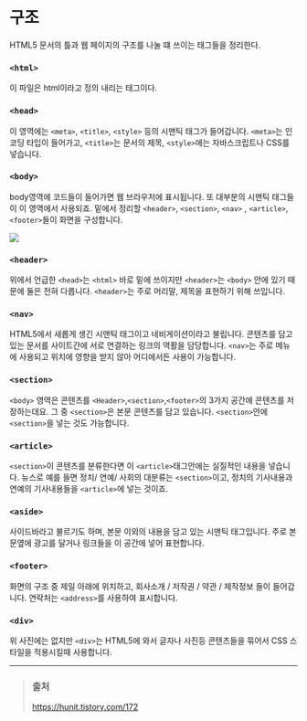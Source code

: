 # 구조

HTML5 문서의 틀과 웹 페이지의 구조를 나눌 떄 쓰이는 태그들을 정리한다.

### `<html>`

이 파일은 html이라고 정의 내리는 태그이다.

### `<head>`

이 영역에는 `<meta>`, `<title>`, `<style>` 등의 시맨틱 태그가 들어갑니다. `<meta>`는 인코딩 타입이 들어가고, `<title>`는 문서의 제목, `<style>`에는 자바스크립트나 CSS를 넣습니다.

### `<body>`

body영역에 코드들이 들어가면 웹 브라우저에 표시됩니다. 또 대부분의 시맨틱 태그들이 이 영역에서 사용되죠. 밑에서 정리할 `<header>`, `<section>`, `<nav>` , `<article>`, `<footer>`들이 화면을 구성합니다.

![](https://img1.daumcdn.net/thumb/R1280x0/?scode=mtistory2&fname=http%3A%2F%2Fcfile24.uf.tistory.com%2Fimage%2F2259F94D5651731A0FAB3C)

### `<header>`

위에서 언급한 `<head>`는 `<html>` 바로 밑에 쓰이지만 `<header>`는 `<body>` 안에 있기 때문에 둘은 전혀 다릅니다. `<header>`는 주로 머리말, 제목을 표현하기 위해 쓰입니다.

### `<nav>`

HTML5에서 새롭게 생긴 시맨틱 태그이고 네비게이션이라고 불립니다. 콘텐츠를 담고 있는 문서를 사이트간에 서로 연결하는 링크의 역활을 담당합니다. `<nav>`는 주로 메뉴에 사용되고 위치에 영향을 받지 않아 어디에서든 사용이 가능합니다.

### `<section>`

`<body>` 영역은 콘텐츠를 `<Header>`,`<section>`,`<footer>`의 3가지 공간에 콘텐츠를 저장하는데요. 그 중 `<section>`은 본문 콘텐츠를 담고 있습니다. `<section>`안에 `<section>`을 넣는 것도 가능합니다.

### `<article>`

`<section>`이 콘텐츠를 분류한다면 이 `<article>`태그안에는 실질적인 내용을 넣습니다. 뉴스로 예를 들면 정치/ 연예/ 사회의 대분류는 `<section>`이고, 정치의 기사내용과 연예의 기사내용들을 `<article>`에 넣는 것이죠.

### `<aside>`

사이드바라고 불르기도 하며, 본문 이외의 내용을 담고 있는 시맨틱 태그입니다. 주로 본문옆에 광고를 달거나 링크들을 이 공간에 넣어 표현합니다.

### `<footer>`

화면의 구조 중 제일 아래에 위치하고, 회사소개 / 저작권 / 약관 / 제작정보 들이 들어갑니다. 연락처는 `<address>`를 사용하여 표시합니다.

### `<div>`

위 사진에는 없지만 `<div>`는 HTML5에 와서 글자나 사진등 콘텐츠들을 묶어서 CSS 스타일을 적용시킬때 사용합니다.

---

> ### 출처
>
> https://hunit.tistory.com/172
